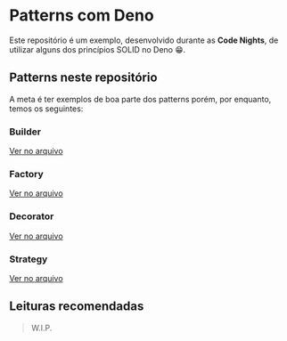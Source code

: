 # Patterns com Deno

Este repositório é um exemplo, desenvolvido durante as **Code Nights**, de utilizar alguns dos princípios SOLID no Deno 😁.

## Patterns neste repositório

A meta é ter exemplos de boa parte dos patterns porém, por enquanto, temos os seguintes:

### Builder

[Ver no arquivo](./builder.ts)

### Factory

[Ver no arquivo](./factory.ts)

### Decorator

[Ver no arquivo](./decorator.ts)

### Strategy

[Ver no arquivo](./strategy.ts)

## Leituras recomendadas

> W.I.P.
